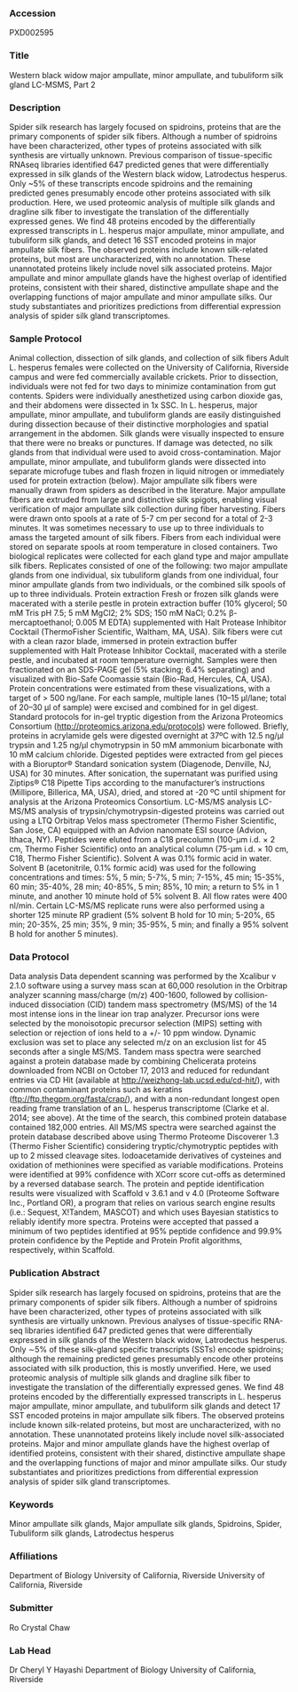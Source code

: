 ### Accession
PXD002595

### Title
Western black widow major ampullate, minor ampullate, and tubuliform silk gland LC-MSMS, Part 2

### Description
Spider silk research has largely focused on spidroins, proteins that are the primary components of spider silk fibers. Although a number of spidroins have been characterized, other types of proteins associated with silk synthesis are virtually unknown. Previous comparison of tissue-specific RNAseq libraries identified 647 predicted genes that were differentially expressed in silk glands of the Western black widow, Latrodectus hesperus. Only ~5% of these transcripts encode spidroins and the remaining predicted genes presumably encode other proteins associated with silk production. Here, we used proteomic analysis of multiple silk glands and dragline silk fiber to investigate the translation of the differentially expressed genes. We find 48 proteins encoded by the differentially expressed transcripts in L. hesperus major ampullate, minor ampullate, and tubuliform silk glands, and detect 16 SST encoded proteins in major ampullate silk fibers. The observed proteins include known silk-related proteins, but most are uncharacterized, with no annotation. These unannotated proteins likely include novel silk associated proteins. Major ampullate and minor ampullate glands have the highest overlap of identified proteins, consistent with their shared, distinctive ampullate shape and the overlapping functions of major ampullate and minor ampullate silks. Our study substantiates and prioritizes predictions from differential expression analysis of spider silk gland transcriptomes.

### Sample Protocol
Animal collection, dissection of silk glands, and collection of silk fibers Adult L. hesperus females were collected on the University of California, Riverside campus and were fed commercially available crickets. Prior to dissection, individuals were not fed for two days to minimize contamination from gut contents. Spiders were individually anesthetized using carbon dioxide gas, and their abdomens were dissected in 1x SSC. In L. hesperus, major ampullate, minor ampullate, and tubuliform glands are easily distinguished during dissection because of their distinctive morphologies and spatial arrangement in the abdomen. Silk glands were visually inspected to ensure that there were no breaks or punctures. If damage was detected, no silk glands from that individual were used to avoid cross-contamination. Major ampullate, minor ampullate, and tubuliform glands were dissected into separate microfuge tubes and flash frozen in liquid nitrogen or immediately used for protein extraction (below).  Major ampullate silk fibers were manually drawn from spiders as described in the literature. Major ampullate fibers are extruded from large and distinctive silk spigots, enabling visual verification of major ampullate silk collection during fiber harvesting. Fibers were drawn onto spools at a rate of 5-7 cm per second for a total of 2-3 minutes. It was sometimes necessary to use up to three individuals to amass the targeted amount of silk fibers. Fibers from each individual were stored on separate spools at room temperature in closed containers.  Two biological replicates were collected for each gland type and major ampullate silk fibers. Replicates consisted of one of the following: two major ampullate glands from one individual, six tubuliform glands from one individual, four minor ampullate glands from two individuals, or the combined silk spools of up to three individuals.  Protein extraction  Fresh or frozen silk glands were macerated with a sterile pestle in protein extraction buffer (10% glycerol; 50 mM Tris pH 7.5; 5 mM MgCl2; 2% SDS; 150 mM NaCl; 0.2% β-mercaptoethanol; 0.005 M EDTA) supplemented with Halt Protease Inhibitor Cocktail (ThermoFisher Scientific, Waltham, MA, USA). Silk fibers were cut with a clean razor blade, immersed in protein extraction buffer supplemented with Halt Protease Inhibitor Cocktail, macerated with a sterile pestle, and incubated at room temperature overnight. Samples were then fractionated on an SDS-PAGE gel (5% stacking; 6.4% separating) and visualized with Bio-Safe Coomassie stain (Bio-Rad, Hercules, CA, USA). Protein concentrations were estimated from these visualizations, with a target of > 500 ng/lane. For each sample, multiple lanes (10–15 μl/lane; total of 20–30 μl of sample) were excised and combined for in gel digest. Standard protocols for in-gel tryptic digestion from the Arizona Proteomics Consortium (http://proteomics.arizona.edu/protocols) were followed. Briefly, proteins in acrylamide gels were digested overnight at 37ºC with 12.5 ng/µl trypsin and 1.25 ng/µl chymotrypsin in 50 mM ammonium bicarbonate with 10 mM calcium chloride. Digested peptides were extracted from gel pieces with a Bioruptor® Standard sonication system (Diagenode, Denville, NJ, USA) for 30 minutes. After sonication, the supernatant was purified using Ziptips® C18 Pipette Tips according to the manufacturer’s instructions (Millipore, Billerica, MA, USA), dried, and stored at -20 ºC until shipment for analysis at the Arizona Proteomics Consortium.  LC-MS/MS analysis LC-MS/MS analysis of trypsin/chymotrypsin-digested proteins was carried out using a LTQ Orbitrap Velos mass spectrometer (Thermo Fisher Scientific, San Jose, CA) equipped with an Advion nanomate ESI source (Advion, Ithaca, NY). Peptides were eluted from a C18 precolumn (100-μm i.d. × 2 cm, Thermo Fisher Scientific) onto an analytical column (75-μm i.d. × 10 cm, C18, Thermo Fisher Scientific). Solvent A was 0.1% formic acid in water. Solvent B (acetonitrile, 0.1% formic acid) was used for the following concentrations and times: 5%, 5 min; 5-7%, 5 min; 7-15%, 45 min; 15-35%, 60 min; 35-40%, 28 min; 40-85%, 5 min; 85%, 10 min; a return to 5% in 1 minute, and another 10 minute hold of 5% solvent B. All flow rates were 400 nl/min. Certain LC-MS/MS replicate runs were also performed using a shorter 125 minute RP gradient (5% solvent B hold for 10 min; 5-20%, 65 min; 20-35%, 25 min; 35%, 9 min; 35-95%, 5 min; and finally a 95% solvent B hold for another 5 minutes).

### Data Protocol
Data analysis Data dependent scanning was performed by the Xcalibur v 2.1.0 software using a survey mass scan at 60,000 resolution in the Orbitrap analyzer scanning mass/charge (m/z) 400-1600, followed by collision-induced dissociation (CID) tandem mass spectrometry (MS/MS) of the 14 most intense ions in the linear ion trap analyzer. Precursor ions were selected by the monoisotopic precursor selection (MIPS) setting with selection or rejection of ions held to a +/- 10 ppm window. Dynamic exclusion was set to place any selected m/z on an exclusion list for 45 seconds after a single MS/MS.  Tandem mass spectra were searched against a protein database made by combining Chelicerata proteins downloaded from NCBI on October 17, 2013 and reduced for redundant entries via CD Hit (available at http://weizhong-lab.ucsd.edu/cd-hit/), with common contaminant proteins such as keratins (ftp://ftp.thegpm.org/fasta/crap/), and with a non-redundant longest open reading frame translation of an L. hesperus transcriptome (Clarke et al. 2014; see above). At the time of the search, this combined protein database contained 182,000 entries. All MS/MS spectra were searched against the protein database described above using Thermo Proteome Discoverer 1.3 (Thermo Fisher Scientific) considering tryptic/chymotryptic peptides with up to 2 missed cleavage sites. Iodoacetamide derivatives of cysteines and oxidation of methionines were specified as variable modifications. Proteins were identified at 99% confidence with XCorr score cut-offs as determined by a reversed database search. The protein and peptide identification results were visualized with Scaffold v 3.6.1 and v 4.0 (Proteome Software Inc., Portland OR), a program that relies on various search engine results (i.e.: Sequest, X!Tandem, MASCOT) and which uses Bayesian statistics to reliably identify more spectra. Proteins were accepted that passed a minimum of two peptides identified at 95% peptide confidence and 99.9% protein confidence by the Peptide and Protein Profit algorithms, respectively, within Scaffold.

### Publication Abstract
Spider silk research has largely focused on spidroins, proteins that are the primary components of spider silk fibers. Although a number of spidroins have been characterized, other types of proteins associated with silk synthesis are virtually unknown. Previous analyses of tissue-specific RNA-seq libraries identified 647 predicted genes that were differentially expressed in silk glands of the Western black widow, Latrodectus hesperus. Only &#x223c;5% of these silk-gland specific transcripts (SSTs) encode spidroins; although the remaining predicted genes presumably encode other proteins associated with silk production, this is mostly unverified. Here, we used proteomic analysis of multiple silk glands and dragline silk fiber to investigate the translation of the differentially expressed genes. We find 48 proteins encoded by the differentially expressed transcripts in L. hesperus major ampullate, minor ampullate, and tubuliform silk glands and detect 17 SST encoded proteins in major ampullate silk fibers. The observed proteins include known silk-related proteins, but most are uncharacterized, with no annotation. These unannotated proteins likely include novel silk-associated proteins. Major and minor ampullate glands have the highest overlap of identified proteins, consistent with their shared, distinctive ampullate shape and the overlapping functions of major and minor ampullate silks. Our study substantiates and prioritizes predictions from differential expression analysis of spider silk gland transcriptomes.

### Keywords
Minor ampullate silk glands, Major ampullate silk glands, Spidroins, Spider, Tubuliform silk glands, Latrodectus hesperus

### Affiliations
Department of Biology University of California, Riverside
University of California, Riverside

### Submitter
Ro Crystal Chaw

### Lab Head
Dr Cheryl Y Hayashi
Department of Biology University of California, Riverside


